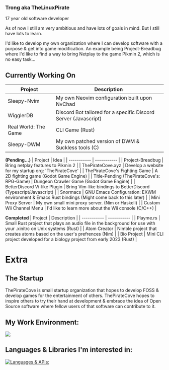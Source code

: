 ### Trong aka TheLinuxPirate
17 year old software developer

As of now I still am very ambitious and have lots of goals in mind.
But I still have lots to learn.

I'd like to develop my own organization where I can develop software with a purpose & get into
game modification. An example being Project-Breadbug where I'd like to find a way to bring Netplay
to the game Pikmin 2, which is no easy task...

## Currently Working On
| Project | Description |
| ----------- | ----------- |
| Sleepy-Nvim | My own Neovim configuration built upon NvChad |
| WigglerDB | Discord Bot tailored for a specific Discord Server (Javascript) |
| Real World: The Game | CLI Game (Rust) |
| Sleepy-DWM | My own patched version of DWM & Suckless tools (C) |

**(Pending...)**
| Project | Idea |
| ----------- | ----------- |
| Project-Breadbug | Bring netplay features to Pikmin 2 |
| ThePirateCove.xyz | Develop a website for my startup org: 'ThePirateCove' | 
| ThePirateCove's Fighting Game | A 2D fighting game (Godot Game Engine) | 
| Title-Pending (ThePirateCove's: RPG-Game) | Dungeon Crawler Game (Godot Game Engine) | 
| BetterDiscord Vi-like Plugin | Bring Vim-like bindings to BetterDiscord (Typescript/Javascript) | 
| Snormacs | GNU Emacs Configuration: EXWM environment & Emacs Rust bindings (Might come back to this later) |
| Mini Proxy Server | My own small mini proxy server. (Nim or Haskell) |
| Custom Wii Channel Menu | I'd like to learn more about the Wii console (C/C++) | 

**Completed**
| Project | Description |
| ----------- | ----------- |
| Playme.rs | Small Rust project that plays an audio file in the background for use with your .xinitrc on Unix systems (Rust) |
| Atom Creator | Nimble project that creates atoms based on the user's prefrences (Nim) |
| Bio Project | Mini CLI project developed for a biology project from early 2023 (Rust) |


# Extra
## The Startup
ThePirateCove is small startup organization that hopes to develop FOSS & develop games for 
the entertainment of others. ThePirateCove hopes to inspire others to try their hand at development &
embrace the idea of Open Source software where fellow users of that software can contribute to it.

## My Work Environment:
[![](https://skillicons.dev/icons?i=linux,neovim,github,discord,nix,godot,&perline=3)](https://skillicons.dev)
## Languages & Libraries I'm interested in:
[![Languages & APIs:](https://skillicons.dev/icons?i=c,rust,nim,zig,cpp,go,ts,haskell,elixir,clojure,bash,lua,kotlin,raspberrypi,tauri,bun,rocket,solidjs,tailwind,astro,&perline=5)](https://skillicons.dev)
